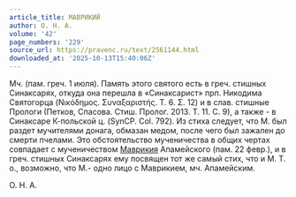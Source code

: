 ```yaml
---
article_title: МАВРИКИЙ
author: О. Н. А.
volume: '42'
page_numbers: '229'
source_url: https://pravenc.ru/text/2561144.html
downloaded_at: '2025-10-13T15:40:06Z'
---
```


Мч. (пам. греч. 1 июля). Память этого святого есть в греч. стишных Синаксарях, откуда она перешла в «Синаксарист» прп. Никодима Святогорца (Νικόδημος. Συναξαριστής. Τ. 6. Σ. 12) и в слав. стишные Прологи (Петков, Спасова. Стиш. Пролог. 2013. Т. 11. С. 9), а также - в Синаксаре К-польской ц. (SynCP. Col. 792). Из стиха следует, что М. был раздет мучителями донага, обмазан медом, после чего был зажален до смерти пчелами. Это обстоятельство мученичества в общих чертах совпадает с мученичеством [Маврикия](https://pravenc.ru/text/Маврикия.html) Апамейского (пам. 22 февр.), и в греч. стишных Синаксарях ему посвящен тот же самый стих, что и М. Т. о., возможно, что М.- одно лицо с Маврикием, мч. Апамейским.

О. Н. А.
